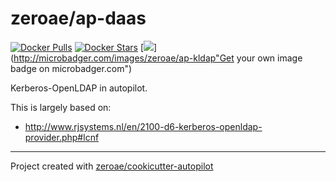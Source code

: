 # zeroae/ap-daas

[![Docker Pulls](https://img.shields.io/docker/pulls/zeroae/ap-daas.svg)][hub]
[![Docker Stars](https://img.shields.io/docker/stars/zeroae/ap-daas.svg)][hub]
[![](https://images.microbadger.com/badges/image/zeroae/ap-daas.svg)](http://microbadger.com/images/zeroae/ap-kldap"Get your own image badge on microbadger.com")

[hub]: https://hub.docker.com/r/zeroae/ap-daas/

Kerberos-OpenLDAP in autopilot.

This is largely based on:
 - http://www.rjsystems.nl/en/2100-d6-kerberos-openldap-provider.php#lcnf

---
Project created with [zeroae/cookicutter-autopilot](https://github.com/zeroae/cookicutter-autopilot)
